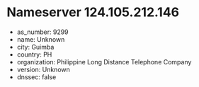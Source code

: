 # Nameserver 124.105.212.146

* as_number: 9299
* name: Unknown
* city: Guimba
* country: PH
* organization: Philippine Long Distance Telephone Company
* version: Unknown
* dnssec: false
